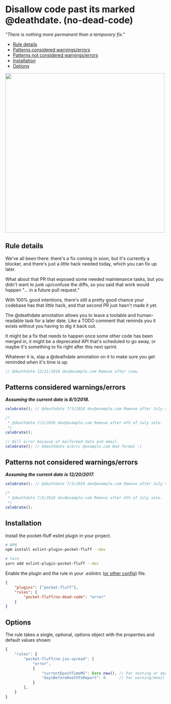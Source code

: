 Disallow code past its marked @deathdate.  (no-dead-code)
=====================================================

_"There is nothing more permanent than a temporary fix."_

- [Rule details](#rule-details)
- [Patterns considered warnings/errors](#patterns-considered-warningserrors)
- [Patterns not considered warnings/errors](#patterns-not-considered-warningserrors)
- [Installation](#installation)
- [Options](#options)


<img src="https://i.imgur.com/12nzAi5.png" width="500">

## Rule details
We've all been there: there's a fix coming in soon, but it's currently a blocker, and there's just a _little_ hack needed today, which you can fix up later. 

What about that PR that exposed some needed maintenance tasks, but you didn't want to junk up/confuse the diffs, so you said that work would happen "... in a future pull request."

With 100% good intentions, there's still a pretty good chance your codebase has that _little_ hack, and that second PR just hasn't made it yet.

The @deathdate annotation allows you to leave a toolable and human-readable task for a later date. Like a TODO comment that reminds you it exists without you having to dig it back out.

It might be a fix that needs to happen once some other code has been merged in, it might be a deprecated API that's scheduled to go away, or maybe it's something to fix right after this next sprint.

Whatever it is, slap a @deathdate annotation on it to make sure you get reminded when it's time is up.

```js
// @deathdate 12/21/2018 dev@example.com Remove after snow.
```

## Patterns considered warnings/errors
_**Assuming the current date is 8/1/2018.**_
```js
celebrate(); // @deathdate 7/5/2018 dev@example.com Remove after July 4th sale.
```
```js
/*
 * @deathdate 7/5/2018 dev@example.com Remove after 4th of July sale. 
 */
celebrate();
```

```js
// Will error because of malformed date and email.
celebrate(); // @deathdate a/b/cc @example.com Bad format :(
```

## Patterns not considered warnings/errors
_**Assuming the current date is 12/20/2017.**_
```js
celebrate(); // @deathdate 7/5/2018 dev@example.com Remove after July 4th sale.
```
```js
/*
 * @deathdate 7/5/2018 dev@example.com Remove after 4th of July sale. 
 */
celebrate();
```

## Installation
Install the pocket-fluff eslint plugin in your project.
```bash
# NPM
npm install eslint-plugin-pocket-fluff --dev

# Yarn
yarn add eslint-plugin-pocket-fluff --dev
```
Enable the plugin and the rule in your .eslintrc ([or other config](https://eslint.org/docs/user-guide/configuring)) file.
```json
{
    "plugins": ["pocket-fluff"],
    "rules": {
        "pocket-fluff/no-dead-code": "error"
    }
}
```

## Options
The rule takes a single, optional, options object with the properties and default values shown:

```js
{
    "rules": {
        "pocket-fluff/no-jsx-spread": [
            "error", 
            {
                "currentEpochTimeMS": Date.now(), // For testing or decoupling from system time. 
                "daysBeforeDeathToReport": 0      // For warning/email pass X days before death.
            }
        ],
    }
}
```
